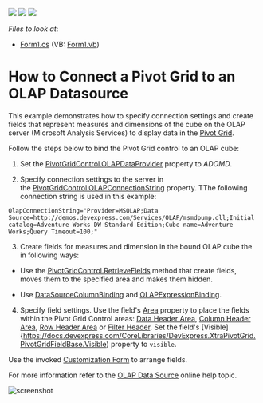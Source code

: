 <!-- default badges list -->
![](https://img.shields.io/endpoint?url=https://codecentral.devexpress.com/api/v1/VersionRange/128581726/22.1.2%2B)
[![](https://img.shields.io/badge/Open_in_DevExpress_Support_Center-FF7200?style=flat-square&logo=DevExpress&logoColor=white)](https://supportcenter.devexpress.com/ticket/details/T344546)
[![](https://img.shields.io/badge/📖_How_to_use_DevExpress_Examples-e9f6fc?style=flat-square)](https://docs.devexpress.com/GeneralInformation/403183)
<!-- default badges end -->
<!-- default file list -->
*Files to look at*:

* [Form1.cs](./CS/WinOlapRetrieveFieldsExample/Form1.cs) (VB: [Form1.vb](./VB/WinOlapRetrieveFieldsExample/Form1.vb))
<!-- default file list end -->
# How to Connect a Pivot Grid to an OLAP Datasource


This example demonstrates how to specify connection settings and create fields that represent measures and dimensions of the cube on the OLAP server (Microsoft Analysis Services) to display data in the [Pivot Grid](https://docs.devexpress.com/WindowsForms/3409/controls-and-libraries/pivot-grid). 

Follow the steps below to bind the Pivot Grid control to an OLAP cube:

1. Set the [PivotGridControl.OLAPDataProvider](https://docs.devexpress.com/WindowsForms/DevExpress.XtraPivotGrid.PivotGridControl.OLAPDataProvider) property to  _ADOMD_.

2. Specify connection settings to the server in the [PivotGridControl.OLAPConnectionString](https://docs.devexpress.com/WindowsForms/DevExpress.XtraPivotGrid.PivotGridControl.OLAPConnectionString) property. TThe following connection string is used in this example:

```
OlapConnectionString="Provider=MSOLAP;Data Source=http://demos.devexpress.com/Services/OLAP/msmdpump.dll;Initial catalog=Adventure Works DW Standard Edition;Cube name=Adventure Works;Query Timeout=100;"
``` 

3. Create fields for measures and dimension in the bound OLAP cube the in following ways: 

- Use the [PivotGridControl.RetrieveFields](https://docs.devexpress.com/WindowsForms/DevExpress.XtraPivotGrid.PivotGridControl.RetrieveFields(DevExpress.XtraPivotGrid.PivotArea-System.Boolean)) method that create fields, moves them to the specified area and makes them hidden. 

- Use [DataSourceColumnBinding]([xref:DevExpress.XtraPivotGrid.DataSourceColumnBinding](https://docs.devexpress.com/WindowsForms/DevExpress.XtraPivotGrid.DataSourceColumnBinding)) and [OLAPExpressionBinding]([xref:DevExpress.XtraPivotGrid.OLAPExpressionBinding](https://docs.devexpress.com/WindowsForms/DevExpress.XtraPivotGrid.OLAPExpressionBinding)).

4. Specify field settings. Use the field's [Area](https://docs.devexpress.com/CoreLibraries/DevExpress.XtraPivotGrid.PivotGridFieldBase.Area) property to place the fields within the Pivot Grid Control areas: [Data Header Area](https://docs.devexpress.com/WindowsForms/1688/controls-and-libraries/pivot-grid/ui-elements/data-header-area), [Column Header Area](https://docs.devexpress.com/WindowsForms/1686/controls-and-libraries/pivot-grid/ui-elements/column-header-area), [Row Header Area](https://docs.devexpress.com/WindowsForms/1685/controls-and-libraries/pivot-grid/ui-elements/row-header-area) or [Filter Header](https://docs.devexpress.com/WindowsForms/1684/controls-and-libraries/pivot-grid/ui-elements/filter-header-area). Set the field's [Visible]{https://docs.devexpress.com/CoreLibraries/DevExpress.XtraPivotGrid.PivotGridFieldBase.Visible) property to `visible`.

Use the invoked [Customization Form](https://docs.devexpress.com/WindowsForms/1805) to arrange fields.

For more information refer to the [OLAP Data Source](https://docs.devexpress.com/WindowsForms/11775) online help topic.


![screenshot](images/screenshot.png)


